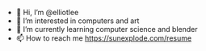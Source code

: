 - 👋 Hi, I’m @elliotlee
- 👀 I’m interested in computers and art
- 🌱 I’m currently learning computer science and blender
- 📫 How to reach me https://sunexplode.com/resume
